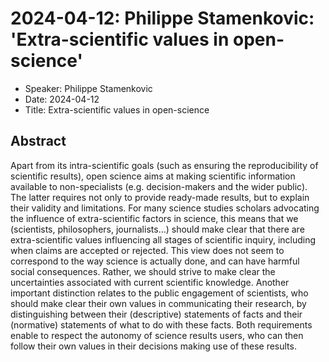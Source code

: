 # 2024-04-12: Philippe Stamenkovic: 'Extra-scientific values in open-science'

 * Speaker: Philippe Stamenkovic
 * Date: 2024-04-12
 * Title: Extra-scientific values in open-science

## Abstract

Apart from its intra-scientific goals 
(such as ensuring the reproducibility of scientific results), 
open science aims at making scientific information available to non-specialists 
(e.g. decision-makers and the wider public). 
The latter requires not only to provide ready-made results, 
but to explain their validity and limitations. 
For many science studies scholars advocating the influence 
of extra-scientific factors in science, 
this means that we (scientists, philosophers, journalists...) 
should make clear that there are extra-scientific values 
influencing all stages of scientific inquiry, 
including when claims are accepted or rejected. 
This view does not seem to correspond 
to the way science is actually done, 
and can have harmful social consequences. 
Rather, we should strive to make clear 
the uncertainties associated with current scientific knowledge. 
Another important distinction relates to the public engagement of scientists, 
who should make clear their own values in communicating their research, 
by distinguishing between their (descriptive) statements 
of facts and their (normative) statements of what to do with these facts. 
Both requirements enable to respect the autonomy of science results users, 
who can then follow their own values in their decisions making use of these results.
